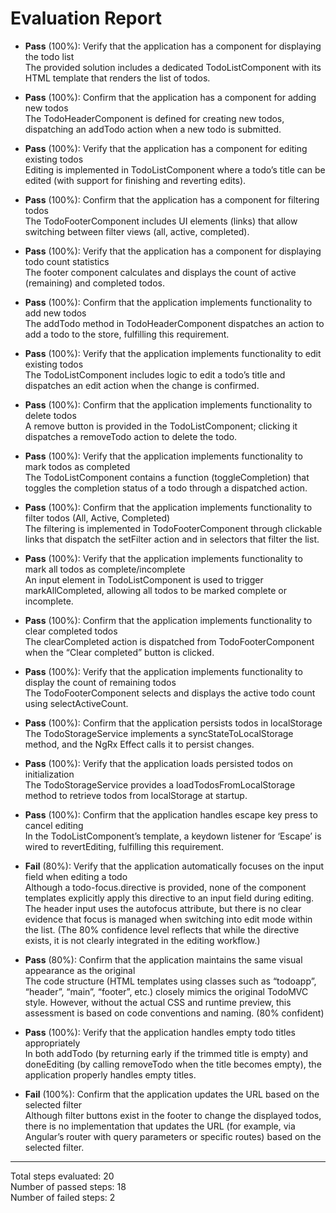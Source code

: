 # Evaluation Report

- **Pass** (100%): Verify that the application has a component for displaying the todo list  
  The provided solution includes a dedicated TodoListComponent with its HTML template that renders the list of todos.

- **Pass** (100%): Confirm that the application has a component for adding new todos  
  The TodoHeaderComponent is defined for creating new todos, dispatching an addTodo action when a new todo is submitted.

- **Pass** (100%): Verify that the application has a component for editing existing todos  
  Editing is implemented in TodoListComponent where a todo’s title can be edited (with support for finishing and reverting edits).

- **Pass** (100%): Confirm that the application has a component for filtering todos  
  The TodoFooterComponent includes UI elements (links) that allow switching between filter views (all, active, completed).

- **Pass** (100%): Verify that the application has a component for displaying todo count statistics  
  The footer component calculates and displays the count of active (remaining) and completed todos.

- **Pass** (100%): Confirm that the application implements functionality to add new todos  
  The addTodo method in TodoHeaderComponent dispatches an action to add a todo to the store, fulfilling this requirement.

- **Pass** (100%): Verify that the application implements functionality to edit existing todos  
  The TodoListComponent includes logic to edit a todo’s title and dispatches an edit action when the change is confirmed.

- **Pass** (100%): Confirm that the application implements functionality to delete todos  
  A remove button is provided in the TodoListComponent; clicking it dispatches a removeTodo action to delete the todo.

- **Pass** (100%): Verify that the application implements functionality to mark todos as completed  
  The TodoListComponent contains a function (toggleCompletion) that toggles the completion status of a todo through a dispatched action.

- **Pass** (100%): Confirm that the application implements functionality to filter todos (All, Active, Completed)  
  The filtering is implemented in TodoFooterComponent through clickable links that dispatch the setFilter action and in selectors that filter the list.

- **Pass** (100%): Verify that the application implements functionality to mark all todos as complete/incomplete  
  An input element in TodoListComponent is used to trigger markAllCompleted, allowing all todos to be marked complete or incomplete.

- **Pass** (100%): Confirm that the application implements functionality to clear completed todos  
  The clearCompleted action is dispatched from TodoFooterComponent when the “Clear completed” button is clicked.

- **Pass** (100%): Verify that the application implements functionality to display the count of remaining todos  
  The TodoFooterComponent selects and displays the active todo count using selectActiveCount.

- **Pass** (100%): Confirm that the application persists todos in localStorage  
  The TodoStorageService implements a syncStateToLocalStorage method, and the NgRx Effect calls it to persist changes.

- **Pass** (100%): Verify that the application loads persisted todos on initialization  
  The TodoStorageService provides a loadTodosFromLocalStorage method to retrieve todos from localStorage at startup.

- **Pass** (100%): Confirm that the application handles escape key press to cancel editing  
  In the TodoListComponent’s template, a keydown listener for ‘Escape’ is wired to revertEditing, fulfilling this requirement.

- **Fail** (80%): Verify that the application automatically focuses on the input field when editing a todo  
  Although a todo-focus.directive is provided, none of the component templates explicitly apply this directive to an input field during editing. The header input uses the autofocus attribute, but there is no clear evidence that focus is managed when switching into edit mode within the list. (The 80% confidence level reflects that while the directive exists, it is not clearly integrated in the editing workflow.)

- **Pass** (80%): Confirm that the application maintains the same visual appearance as the original  
  The code structure (HTML templates using classes such as “todoapp”, “header”, “main”, “footer”, etc.) closely mimics the original TodoMVC style. However, without the actual CSS and runtime preview, this assessment is based on code conventions and naming. (80% confident)

- **Pass** (100%): Verify that the application handles empty todo titles appropriately  
  In both addTodo (by returning early if the trimmed title is empty) and doneEditing (by calling removeTodo when the title becomes empty), the application properly handles empty titles.

- **Fail** (100%): Confirm that the application updates the URL based on the selected filter  
  Although filter buttons exist in the footer to change the displayed todos, there is no implementation that updates the URL (for example, via Angular’s router with query parameters or specific routes) based on the selected filter.

---

Total steps evaluated: 20  
Number of passed steps: 18  
Number of failed steps: 2